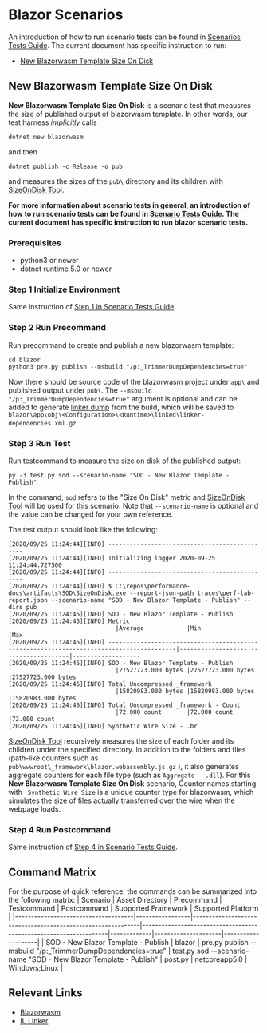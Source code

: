 
# Blazor Scenarios
An introduction of how to run scenario tests can be found in [Scenarios Tests Guide](./scenarios-workflow.md). The current document has specific instruction to run:
- [New Blazorwasm Template Size On Disk](#new-blazorwasm-template-size-on-disk)

## New Blazorwasm Template Size On Disk
**New Blazorwasm Template Size On Disk** is a scenario test that meausres the size of published output of blazorwasm template. In other words, our test harness *implicitly* calls 
```
dotnet new blazorwasm
```
and then
```
dotnet publish -c Release -o pub
```
and measures the sizes of the `pub\` directory and its children with [SizeOnDisk Tool](https://github.com/dotnet/performance/tree/master/src/tools/ScenarioMeasurement/SizeOnDisk).

**For more information about scenario tests in general, an introduction of how to run scenario tests can be found in [Scenario Tests Guide](link).  The current document has specific instruction to run blazor scenario tests.**
### Prerequisites
- python3 or newer
- dotnet runtime 5.0 or newer

### Step 1 Initialize Environment
Same instruction of [Step 1 in Scenario Tests Guide](scenarios-workflow.md#step-1-initialize-environment).
### Step 2 Run Precommand
Run precommand to create and publish a new blazorwasm template:
```
cd blazor
python3 pre.py publish --msbuild "/p:_TrimmerDumpDependencies=true"
```
Now there should be source code of the blazorwasm project under `app\` and published output under `pub\`. The `--msbuild "/p:_TrimmerDumpDependencies=true"` argument is optional and can be added to generate [linker dump](https://github.com/mono/linker/blob/master/src/analyzer/README.md) from the build, which will be saved to `blazor\app\obj\<Configuration>\<Runtime>\linked\linker-dependencies.xml.gz`. 

### Step 3 Run Test
Run testcommand to measure the size on disk of the published output:
```
py -3 test.py sod --scenario-name "SOD - New Blazor Template - Publish"
```
In the command, `sod` refers to the "Size On Disk" metric and [SizeOnDisk Tool](https://github.com/dotnet/performance/tree/master/src/tools/ScenarioMeasurement/SizeOnDisk) will be used for this scenario. Note that `--scenario-name` is optional and the value can be changed for your own reference. 

The test output should look like the following:
```
[2020/09/25 11:24:44][INFO] ----------------------------------------------
[2020/09/25 11:24:44][INFO] Initializing logger 2020-09-25 11:24:44.727500
[2020/09/25 11:24:44][INFO] ----------------------------------------------
[2020/09/25 11:24:44][INFO] $ C:\repos\performance-docs\artifacts\SOD\SizeOnDisk.exe --report-json-path traces\perf-lab-report.json --scenario-name "SOD - New Blazor Template - Publish" --dirs pub
[2020/09/25 11:24:46][INFO] SOD - New Blazor Template - Publish
[2020/09/25 11:24:46][INFO] Metric
                              |Average            |Min                |Max
[2020/09/25 11:24:46][INFO] -----------------------------------------------------------------------------------------|-------------------|-------------------|-------------------
[2020/09/25 11:24:46][INFO] SOD - New Blazor Template - Publish
                              |27527723.000 bytes |27527723.000 bytes |27527723.000 bytes
[2020/09/25 11:24:46][INFO] Total Uncompressed _framework
                              |15820983.000 bytes |15820983.000 bytes |15820983.000 bytes
[2020/09/25 11:24:46][INFO] Total Uncompressed _framework - Count
                              |72.000 count       |72.000 count       |72.000 count
[2020/09/25 11:24:46][INFO] Synthetic Wire Size - .br
```
[SizeOnDisk Tool](https://github.com/dotnet/performance/tree/master/src/tools/ScenarioMeasurement/SizeOnDisk) recursively measures the size of each folder and its children under the specified directory. In addition to the folders and files (path-like counters such as `pub\wwwroot\_framework\blazor.webassembly.js.gz` ), it also generates aggregate counters for each file type (such as `Aggregate - .dll`). For this **New Blazorwasm Template Size On Disk** scenario, Counter names starting with ` Synthetic Wire Size` is a unique counter type for blazorwasm, which simulates the size of files actually transferred over the wire when the webpage loads.

### Step 4 Run Postcommand
Same instruction of [Step 4 in Scenario Tests Guide](scenarios-workflow.md#step-4-run-postcommand).

## Command Matrix
For the purpose of quick reference, the commands can be summarized into the following matrix:
| Scenario                            | Asset Directory | Precommand                                                  | Testcommand                                                       | Postcommand | Supported Framework | Supported Platform |
|-------------------------------------|-----------------|-------------------------------------------------------------|-------------------------------------------------------------------|-------------|---------------------|--------------------|
| SOD - New Blazor Template - Publish | blazor          | pre.py publish --msbuild "/p:_TrimmerDumpDependencies=true" | test.py sod --scenario-name "SOD - New Blazor Template - Publish" | post.py     | netcoreapp5.0       | Windows;Linux      |


## Relevant Links
- [Blazorwasm](https://github.com/dotnet/aspnetcore/tree/master/src/Components)
- [IL Linker](https://github.com/mono/linker)
